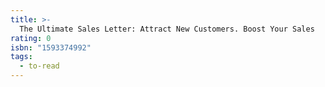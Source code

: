 ```yaml
---
title: >-
  The Ultimate Sales Letter: Attract New Customers. Boost Your Sales
rating: 0
isbn: "1593374992"
tags:
  - to-read
---
```


